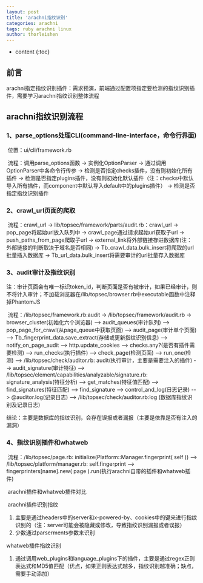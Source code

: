 ```yaml
---
layout: post
title: 'arachni指纹识别'
categories: arachni
tags: ruby arachni linux
author: thorleishen
---
```


* content
{:toc}


## 前言

arachni指定指纹识别插件：需求预演，前端通过配置项指定要检测的指纹识别插件，需要学习arachni指纹识别整体流程

## arachni指纹识别流程

### 1、parse_options处理CLI(command-line-interface，命令行界面)

​	位置：ui/cli/framework.rb

​	流程：调用parse_options函数  ->  实例化OptionParser  ->  通过调用OptionParser中各命令行传参  ->  检测是否指定checks插件，没有则初始化所有插件  -> 检测是否指定plugins插件，没有则初始化默认插件（注：checks中默认导入所有插件，而component中默认导入default中的plugins插件）    ->  检测是否指定指纹识别插件

### 2、crawl_url页面的爬取

​	流程：crawl_url  ->  lib/topsec/framework/parts/audit.rb：crawl_url  ->  pop_page将起始url放入队列中  ->  crawl_page通过请求起始url获取子url  ->  push_paths_from_page爬取子url  ->  external_link将外部链接存进数据库(注：外部链接的判断取决于域名是否相同)  ->  Tb_crawl_data.bulk_insert将爬取的url批量插入数据库  ->  Tb_url_data.bulk_insert将需要审计的url批量存入数据库

### 3、audit审计及指纹识别

​	注：审计页面会有唯一标识token_id，判断页面是否有被审计，如果已经审计，则不将计入审计；不加载浏览器在/lib/topsec/browser.rb中executable函数中注释掉PhantomJS

​	流程：/lib/topsec/framework.rb:audit  ->  /lib/topsec/framework/audit.rb  ->  browser_cluster(初始化六个浏览器)  -->  audit_queues(审计队列)  -->  pop_page_for_crawl(从page_queue中获取页面)  -->  audit_page(审计单个页面)  -->  Tb_fingerprint_data.save_extract(存储或更新指纹识别信息)  -->  notify_on_page_audit  -->  http.update_cookies  -->  checks.any?(是否有插件需要检测)  -->  run_checks(执行插件)  -->  check_page(检测页面)  -->  run_one(检测)  -->  /lib/topsec/check/auditor.rb: audit(执行审计，主要是需要注入的插件)  -->  audit_signature(审计特征)                                                            -->   /lib/topsec/element/capabilities/analyzable/signature.rb:  signature_analysis(特征分析)   -->  get_matches(特征值匹配)  -->  find_signatures(特征匹配)  -->  find_signature  -->  control_and_log(日志记录)  -->  @auditor.log(记录日志)  -->  /lib/topsec/check/auditor.rb:log (数据库指纹识别及记录日志)

​	结论：主要是数据库的指纹识别，会存在误报或者漏报（主要是依靠是否有注入的漏洞）

### 4、指纹识别插件和whatweb

​	流程：/lib/topsec/page.rb: initialize(Platform::Manager.fingerprint( self ))  -->  /lib/topsec/platform/manager.rb: self.fingerprint  -->  fingerprinters[name].new( page ).run(执行arachni自带的插件和whatweb插件)

​	arachni插件和whatweb插件对比

​	arachni插件识别指纹
1. 主要是通过headers中的server和x-powered-by、cookies中的键来进行指纹识别的（注：server可能会被隐藏或修改，导致指纹识别漏报或者误报）
2. 少数通过parserments参数来识别

whatweb插件指纹识别

1. 通过调用web_plugins和language_plugins下的插件，主要是通过regex正则表达式和MD5值匹配（优点，如果正则表达式越多，指纹识别越准确；缺点，需要手动添加）